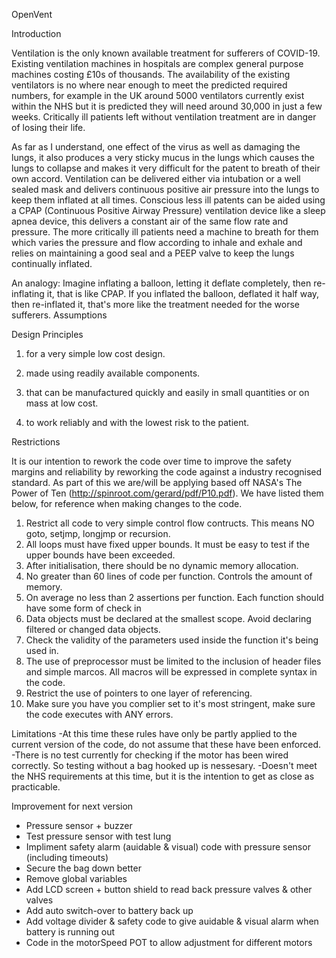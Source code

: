 OpenVent 

Introduction 

Ventilation is the only known available treatment for sufferers of COVID-19. Existing ventilation machines in hospitals are complex general purpose machines costing £10s of thousands. The availability of the existing ventilators is no where near enough to meet the predicted required numbers, for example in the UK around 5000 ventilators currently exist within the NHS but it is predicted they will need around 30,000 in just a few weeks. Critically ill patients left without ventilation treatment are in danger of losing their life.

As far as I understand, one effect of the virus as well as damaging the lungs, it also produces a very sticky mucus in the lungs which causes the lungs to collapse and makes it very difficult for the patent to breath of their own accord. Ventilation can be delivered either via intubation or a well sealed mask and delivers continuous positive air pressure into the lungs to keep them inflated at all times. Conscious less ill patents can be aided using a CPAP (Continuous Positive Airway Pressure) ventilation device like a sleep apnea device, this delivers a constant air of the same flow rate and pressure. The more critically ill patients need a machine to breath for them which varies the pressure and flow according to inhale and exhale and relies on maintaining a good seal and a PEEP valve to keep the lungs continually inflated.

An analogy: Imagine inflating a balloon, letting it deflate completely, then re-inflating it, that is like CPAP. If you inflated the balloon, deflated it half way, then re-inflated it, that's more like the treatment needed for the worse sufferers.
Assumptions

Design Principles

1. for a very simple low cost design.

2. made using readily available components.

3. that can be manufactured quickly and easily in small quantities or on mass at low cost.

4. to work reliably and with the lowest risk to the patient.

Restrictions

It is our intention to rework the code over time to improve the safety margins and reliability by reworking the code against a industry recognised standard. As part of this we are/will be applying based off NASA's The Power of Ten (http://spinroot.com/gerard/pdf/P10.pdf). We have listed them below, for reference when making changes to the code. 

1. Restrict all code to very simple control flow contructs. This means NO goto, setjmp, longjmp or recursion. 
2. All loops must have fixed upper bounds. It must be easy to test if the upper bounds have been exceeded. 
3. After initialisation, there should be no dynamic memory allocation. 
4. No greater than 60 lines of code per function. Controls the amount of memory. 
5. On average no less than 2 assertions per function. Each function should have some form of check in 
6. Data objects must be declared at the smallest scope. Avoid declaring filtered or changed data objects. 
7. Check the validity of the parameters used inside the function it's being used in.
8. The use of preprocessor must be limited to the inclusion of header files and simple marcos. All macros will be expressed in complete syntax in the code. 
9. Restrict the use of pointers to one layer of referencing. 
10. Make sure you have you complier set to it's most stringent, make sure the code executes with ANY errors. 

Limitations
-At this time these rules have only be partly applied to the current version of the code, do not assume that these have been enforced. 
-There is no test currently for checking if the motor has been wired correctly. So testing without a bag hooked up is nessesary. 
-Doesn't meet the NHS requirements at this time, but it is the intention to get as close as practicable. 


Improvement for next version
  - Pressure sensor + buzzer
  - Test pressure sensor with test lung
  - Impliment safety alarm (auidable & visual) code with pressure sensor (including timeouts)
  - Secure the bag down better
  - Remove global variables
  - Add LCD screen + button shield to read back pressure valves & other valves
  - Add auto switch-over to battery back up
  - Add voltage divider & safety code to give auidable & visual alarm when battery is running out
  - Code in the motorSpeed POT to allow adjustment for different motors
